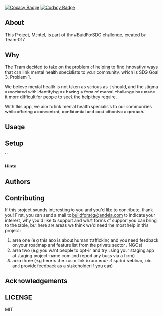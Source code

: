 
[![Codacy Badge](https://api.codacy.com/project/badge/Grade/6eab51d0292c43808209d6a27ee1bdcf)](https://app.codacy.com/gh/BuildForSDG/mentel?utm_source=github.com&utm_medium=referral&utm_content=BuildForSDG/mentel&utm_campaign=Badge_Grade_Settings)
[![Codacy Badge](https://img.shields.io/badge/Code%20Quality-D-red)](https://img.shields.io/badge/Code%20Quality-D-red)


## About

This Project, Mentel, is part of the #BuidForSDG challenge, created by Team-017. 

## Why

The Team decided to take on the problem of helping to find innovative ways that can link mental health specialists to your community, which is SDG Goal 3, Problem 1.

We believe mental health is not taken as serious as it should, and the stigma associated with identifying as having a form of mental challenge has made it more difficult for people to seek the help they require.

With this app, we aim to link mental health specialists to our communities while offering a convenient, confidential and cost effective approach.

## Usage


## Setup

``

#### Hints

## Authors


## Contributing
If this project sounds interesting to you and you'd like to contribute, thank you!
First, you can send a mail to buildforsdg@andela.com to indicate your interest, why you'd like to support and what forms of support you can bring to the table, but here are areas we think we'd need the most help in this project :
1.  area one (e.g this app is about human trafficking and you need feedback on your roadmap and feature list from the private sector / NGOs)
2.  area two (e.g you want people to opt-in and try using your staging app at staging.project-name.com and report any bugs via a form)
3.  area three (e.g here is the zoom link to our end-of sprint webinar, join and provide feedback as a stakeholder if you can)

## Acknowledgements


## LICENSE
MIT

